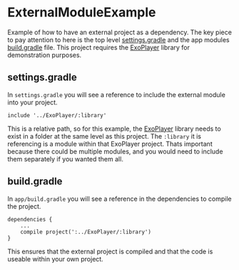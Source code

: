 # ExternalModuleExample

Example of how to have an external project as a dependency. The key piece to pay attention to here is the top level [settings.gradle](https://github.com/kevinthecity/ExternalModuleExample/blob/master/settings.gradle) and the app modules [build.gradle](https://github.com/kevinthecity/ExternalModuleExample/blob/master/app/build.gradle#L25) file. This project requires the [ExoPlayer](https://github.com/google/ExoPlayer) library for demonstration purposes.

## settings.gradle
In `settings.gradle` you will see a reference to include the external module into your project. 
```
include '../ExoPlayer/:library'
```
This is a relative path, so for this example, the [ExoPlayer](https://github.com/google/ExoPlayer) library needs to exist in a folder at the same level as this project. The `:library` it is referencing is a module within that ExoPlayer project. Thats important because there could be multiple modules, and you would need to include them separately if you wanted them all.

## build.gradle
In `app/build.gradle` you will see a reference in the dependencies to compile the project.
```
dependencies {
    ...
    compile project(':../ExoPlayer/:library')
}
```

This ensures that the external project is compiled and that the code is useable within your own project.

